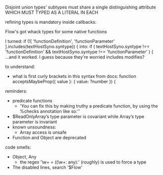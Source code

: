 Disjoint union types' subtypes must share a single distinguishing attribute WHICH MUST TYPED AS A LITERAL IN EACH

refining types is mandatory inside callbacks:
<!-- (mapTargets: (A | B)[]) => {
  return (
    mapTargets.map((el, ind) => {
      if (el.syntype === 'A') {
        return el.somethingUnrelated;
      } else {
        return el.somethingUnrelated;
      }
    })
  );
} -->

Flow's got whack types for some native functions

I turned:
  if (![
    'functionDefinition',
    'functionParameter'
  ].includes(textHostSyno.syntype)) {
into:
  if (
    textHostSyno.syntype !== 'functionDefinition' &&
    textHostSyno.syntype !== 'functionParameter'
  ) {
...and it worked. I guess because they're worried includes modifies? 

to understand:
  * what is first curly brackets in this syntax from docs: function acceptsMaybeProp({ value }: { value: ?number }) {

reminders:
  * predicate functions
    * 'You can fix this by making truthy a predicate function, by using the %checks annotation like so:''
  * $ReadOnlyArray’s type parameter is covariant while Array’s type parameter is invariant
  * known unsoundness:
    * Array access is unsafe
  * Function and Object are deprecated

code smells:
  * Object, Any
    * the regex '\w+ \= \(\(\w+\: any\)\:' (roughly) is used to force a type
  * The disabled lines, search '\$Flow'

